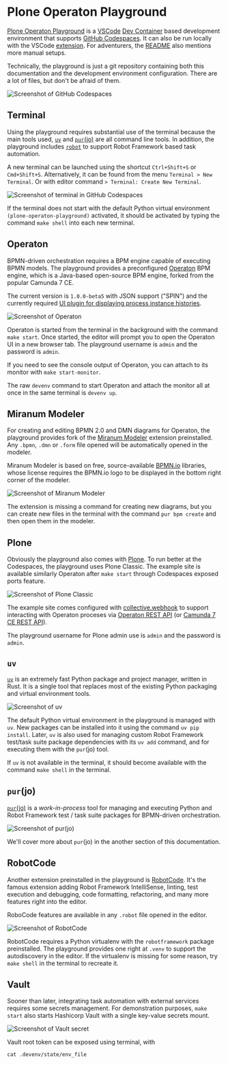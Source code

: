 # Plone Operaton Playground

[Plone Operaton Playground](https://github.com/datakurre/plone-operaton-playground) is a [VSCode](https://code.visualstudio.com/) [Dev Container](https://code.visualstudio.com/docs/devcontainers/containers) based development environment that supports [GitHub Codespaces](https://codespaces.new/datakurre/plone-operaton-playground). It can also be run locally with the VSCode [extension](https://marketplace.visualstudio.com/items?itemName=ms-vscode-remote.remote-containers). For adventurers, the [README](https://github.com/datakurre/plone-operaton-playground#getting-started) also mentions more manual setups.

Technically, the playground is just a git repository containing both this documentation and the development environment configuration. There are a lot of files, but don't be afraid of them.

![Screenshot of GitHub Codespaces](../README.png)

## Terminal

Using the playground requires substantial use of the terminal because the main tools used, [`uv`](https://docs.astral.sh/uv/) and [`pur`(jo)](https://pypi.org/project/purjo/) are all command line tools. In addition, the playground includes [`robot`](https://robotframework.org/) to support Robot Framework based task automation.

A new terminal can be launched using the shortcut `Ctrl+Shift+S` or `Cmd+Shift+S`. Alternatively, it can be found from the menu `Terminal > New Terminal`. Or with editor command `> Terminal: Create New Terminal`.

![Screenshot of terminal in GitHub Codespaces](./terminal.png)

If the terminal does not start with the default Python virtual environment `(plone-operaton-playground)` activated, it should be activated by typing the command `make shell` into each new terminal.

## Operaton

BPMN-driven orchestration requires a BPM engine capable of executing BPMN models. The playground provides a preconfigured [Operaton](https://operaton.org/) BPM engine, which is a Java-based open-source BPM engine, forked from the popular Camunda 7 CE.

The current version is `1.0.0-beta5` with JSON support ("SPIN") and the currently required [UI plugin for displaying process instance histories](https://github.com/datakurre/operaton-cockpit-plugins).

![Screenshot of Operaton](../operaton.png)

Operaton is started from the terminal in the background with the command `make start`. Once started, the editor will prompt you to open the Operaton UI in a new browser tab. The playground username is `admin` and the password is `admin`.

If you need to see the console output of Operaton, you can attach to its monitor with `make start-monitor`.

The raw `devenv` command to start Operaton and attach the monitor all at once in the same terminal is `devenv up`.


## Miranum Modeler

For creating and editing BPMN 2.0 and DMN diagrams for Operaton, the playground provides fork of the [Miranum Modeler](https://marketplace.visualstudio.com/items?itemName=miragon-gmbh.vs-code-bpmn-modeler) extension preinstalled. Any `.bpmn`, `.dmn` or `.form` file opened will be automatically opened in the modeler.

Miranum Modeler is based on free, source-available [BPMN.io](https://bpmn.io/) libraries, whose license requires the BPMN.io logo to be displayed in the bottom right corner of the modeler.

![Screenshot of Miranum Modeler](./modeler.png)

The extension is missing a command for creating new diagrams, but you can create new files in the terminal with the command `pur bpm create` and then open them in the modeler.


## Plone

Obviously the playground also comes with [Plone](https://plone.org/). To run better at the Codespaces, the playground uses Plone Classic. The example site is available similarly Operaton after `make start` through Codespaces exposed ports feature. 

![Screenshot of Plone Classic](plone.png)

The example site comes configured with [collective.webhook](https://github.com/collective/collective.webhook) to support interacting with Operaton proceses via [Operaton REST API](https://docs.operaton.org/docs/documentation/reference/rest/specification) (or [Camunda 7 CE REST API](https://docs.camunda.org/manual/7.18/reference/rest/)).

The playground username for Plone admin use is `admin` and the password is `admin`.


## `uv`

[`uv`](https://docs.astral.sh/uv/) is an extremely fast Python package and project manager, written in Rust. It is a single tool that replaces most of the existing Python packaging and virtual environment tools.

![Screenshot of `uv`](./uv.png)

The default Python virtual environment in the playground is managed with `uv`. New packages can be installed into it using the command `uv pip install`. Later, `uv` is also used for managing custom Robot Framework test/task suite package dependencies with its `uv add` command, and for executing them with the `pur`(jo) tool.

If `uv` is not available in the terminal, it should become available with the command `make shell` in the terminal.


## `pur`(jo)

[`pur`(jo)](https://pypi.org/project/purjo/) is a *work-in-process* tool for managing and executing Python and Robot Framework test / task suite packages for BPMN-driven orchestration.

![Screenshot of `pur`(jo)](./purjo.png)

We'll cover more about `pur`(jo) in the another section of this documentation.


## RobotCode

Another extension preinstalled in the playground is [RobotCode](https://marketplace.visualstudio.com/items?itemName=robotframework.robotframework). It's the famous extension adding Robot Framework IntelliSense, linting, test execution and debugging, code formatting, refactoring, and many more features right into the editor.

RoboCode features are available in any `.robot` file opened in the editor.

![Screenshot of RobotCode](./robotcode.png)

RobotCode requires a Python virtualenv with the `robotframework` package preinstalled. The playground provides one right at `.venv` to support the autodiscovery in the editor. If the virtualenv is missing for some reason, try `make shell` in the terminal to recreate it.


## Vault

Sooner than later, integrating task automation with external services requires some secrets management. For demonstration purposes, `make start` also starts Hashicorp Vault with a single key-value secrets mount.

![Screenshot of Vault secret](vault.png)

Vault root token can be exposed using terminal, with

```shell
cat .devenv/state/env_file
```
 
